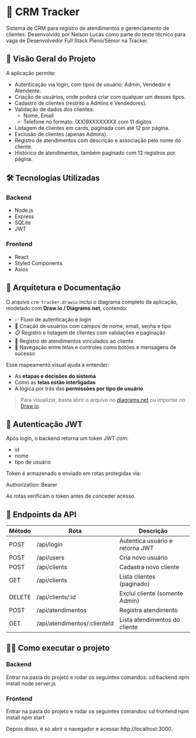 # 🧭 CRM Tracker

Sistema de CRM para registro de atendimentos e gerenciamento de clientes. Desenvolvido por Nelson Lucas como parte do teste técnico para vaga de Desenvolvedor Full Stack Pleno/Sênior na Tracker.

## 📘 Visão Geral do Projeto

A aplicação permite:

- Autenticação via login, com tipos de usuário: Admin, Vendedor e Atendente.
- Criação de usuários, onde poderá criar com qualquer um desses tipos.
- Cadastro de clientes (restrito a Admins e Vendedores).
- Validação de dados dos clientes:
  - Nome, Email
  - Telefone no formato: (XX)9XXXXXXXX com 11 dígitos
- Listagem de clientes em cards, paginada com até 12 por página.
- Exclusão de clientes (apenas Admins).
- Registro de atendimentos com descrição e associação pelo nome do cliente.
- Histórico de atendimentos, também paginado com 12 registros por página.

## 🛠️ Tecnologias Utilizadas

### Backend
- Node.js
- Express
- SQLite
- JWT

### Frontend
- React
- Styled Components
- Axios

## 📂 Arquitetura e Documentação

O arquivo `crm-tracker.drawio` inclui o diagrama completo da aplicação, modelado com **Draw.io / Diagrams.net**, contendo:

- ✅ Fluxo de autenticação e login
- 👤 Criação de usuários com campos de nome, email, senha e tipo
- 📋 Registro e listagem de clientes com validações e paginação
- 📝 Registro de atendimentos vinculados ao cliente
- 🔁 Navegação entre telas e controles como botões e mensagens de sucesso

Esse mapeamento visual ajuda a entender:

- As **etapas e decisões do sistema**
- Como as **telas estão interligadas**
- A lógica por trás das **permissões por tipo de usuário**

> Para visualizar, basta abrir o arquivo no [diagrams.net](https://www.diagrams.net) ou importar no [Draw.io](https://app.diagrams.net).

## 🔐 Autenticação JWT

Após login, o backend retorna um token JWT com:

- id
- nome
- tipo de usuário

Token é armazenado e enviado em rotas protegidas via:

Authorization: Bearer <token>


As rotas verificam o token antes de conceder acesso.

## 📡 Endpoints da API

| Método | Rota                            | Descrição                          |
|--------|---------------------------------|------------------------------------|
| POST   | /api/login                      | Autentica usuário e retorna JWT    |
| POST   | /api/users                      | Cria novo usuário                  |
| POST   | /api/clients                    | Cadastra novo cliente              |
| GET    | /api/clients                    | Lista clientes (paginado)          |
| DELETE | /api/clients/:id                | Exclui cliente (somente Admin)     |
| POST   | /api/atendimentos               | Registra atendimento               |
| GET    | /api/atendimentos/:clienteId    | Lista atendimentos do cliente      |

## 🧑‍💻 Como executar o projeto

### Backend
Entrar na pasta do projeto e rodar os seguintes comandos:
cd backend
npm install
node server.js

### Frontend
Entrar na pasta do projeto e rodar os seguintes comandos:
cd frontend
npm install
npm start

Depois disso, é só abrir o navegador e acessar http://localhost:3000.
